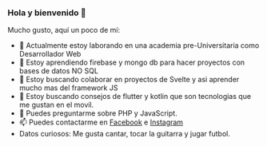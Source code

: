 ### Hola y bienvenido 👋

 Mucho gusto, aquí un poco de mí:

- 🔭 Actualmente estoy laborando en una academia pre-Universitaria como Desarrollador Web
- 🌱 Estoy aprendiendo firebase y mongo db para hacer proyectos con bases de datos NO SQL
- 👯 Estoy buscando colaborar en proyectos de Svelte y asi aprender mucho mas del framework JS
- 🤔 Estoy buscando consejos de flutter y kotlin que son tecnologias que me gustan en el movil.
- 💬 Puedes preguntarme sobre PHP y JavaScript.
- 📫 Puedes contactarme en <a href='https://www.facebook.com/jhonoquendov' target="_blank">Facebook</a> e <a href='https://www.instagram.com/jhonoquendo/' target="_blank">Instagram</a>
- Datos curiosos: Me gusta cantar, tocar la guitarra y jugar futbol.

